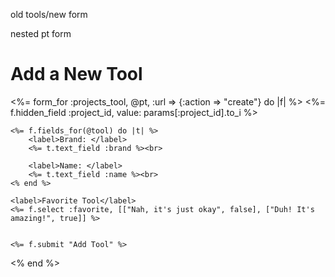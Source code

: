 old tools/new form

<!-- <%= form_for(@tool) do |f| %>
    <label>Brand: </label>
    <%= f.text_field :brand %><br>

    <label>Name: </label>
    <%= f.text_field :name %><br>

    <%= f.fields_for :project_tools do |pt| %>
        <%= pt.hidden_field :project_id, value: params[:project_id] %>
    <% end %> 
    <%= hidden_field_tag @pt.project_id, params[:project_id] %>
    <%= hidden_field_tag @pt.tool_id, "" %>

    <%= f.submit "Add Tool to Project" %>
<% end %> -->


nested pt form 

<h1>Add a New Tool</h1>

<%= form_for :projects_tool, @pt, :url => {:action => "create"} do |f| %>
    <%= f.hidden_field :project_id, value: params[:project_id].to_i %>

    <%= f.fields_for(@tool) do |t| %>
        <label>Brand: </label>
        <%= t.text_field :brand %><br>

        <label>Name: </label>
        <%= t.text_field :name %><br>
    <% end %>

    <label>Favorite Tool</label>
    <%= f.select :favorite, [["Nah, it's just okay", false], ["Duh! It's amazing!", true]] %>


    <%= f.submit "Add Tool" %>

<% end %>